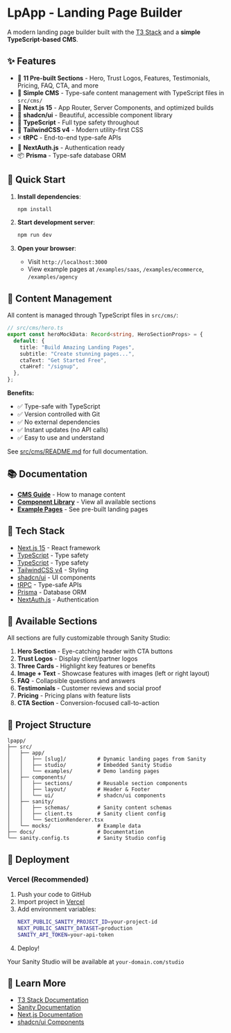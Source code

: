 # LpApp - Landing Page Builder

A modern landing page builder built with the [T3 Stack](https://create.t3.gg/) and a **simple TypeScript-based CMS**.

## ✨ Features

- 🎨 **11 Pre-built Sections** - Hero, Trust Logos, Features, Testimonials, Pricing, FAQ, CTA, and more
- 📝 **Simple CMS** - Type-safe content management with TypeScript files in `src/cms/`
- 🚀 **Next.js 15** - App Router, Server Components, and optimized builds
- 💎 **shadcn/ui** - Beautiful, accessible component library
- 🎯 **TypeScript** - Full type safety throughout
- 🎨 **TailwindCSS v4** - Modern utility-first CSS
- ⚡ **tRPC** - End-to-end type-safe APIs
- 🔐 **NextAuth.js** - Authentication ready
- 📦 **Prisma** - Type-safe database ORM

## 🚀 Quick Start

1. **Install dependencies**:
   ```bash
   npm install
   ```

2. **Start development server**:
   ```bash
   npm run dev
   ```

3. **Open your browser**:
   - Visit `http://localhost:3000`
   - View example pages at `/examples/saas`, `/examples/ecommerce`, `/examples/agency`

## 📝 Content Management

All content is managed through TypeScript files in `src/cms/`:

```typescript
// src/cms/hero.ts
export const heroMockData: Record<string, HeroSectionProps> = {
  default: {
    title: "Build Amazing Landing Pages",
    subtitle: "Create stunning pages...",
    ctaText: "Get Started Free",
    ctaHref: "/signup",
  },
};
```

**Benefits:**
- ✅ Type-safe with TypeScript
- ✅ Version controlled with Git
- ✅ No external dependencies
- ✅ Instant updates (no API calls)
- ✅ Easy to use and understand

See [src/cms/README.md](./src/cms/README.md) for full documentation.

## 📚 Documentation

- **[CMS Guide](./src/cms/README.md)** - How to manage content
- **[Component Library](http://localhost:3000)** - View all available sections
- **[Example Pages](http://localhost:3000/examples/saas)** - See pre-built landing pages

## 🎨 Tech Stack

- [Next.js 15](https://nextjs.org) - React framework
- [TypeScript](https://www.typescriptlang.org/) - Type safety
- [TypeScript](https://www.typescriptlang.org/) - Type safety
- [TailwindCSS v4](https://tailwindcss.com) - Styling
- [shadcn/ui](https://ui.shadcn.com/) - UI components
- [tRPC](https://trpc.io) - Type-safe APIs
- [Prisma](https://prisma.io) - Database ORM
- [NextAuth.js](https://next-auth.js.org) - Authentication

## 🧩 Available Sections

All sections are fully customizable through Sanity Studio:

1. **Hero Section** - Eye-catching header with CTA buttons
2. **Trust Logos** - Display client/partner logos
3. **Three Cards** - Highlight key features or benefits
4. **Image + Text** - Showcase features with images (left or right layout)
5. **FAQ** - Collapsible questions and answers
6. **Testimonials** - Customer reviews and social proof
7. **Pricing** - Pricing plans with feature lists
8. **CTA Section** - Conversion-focused call-to-action

## 📁 Project Structure

```
lpapp/
├── src/
│   ├── app/
│   │   ├── [slug]/          # Dynamic landing pages from Sanity
│   │   ├── studio/          # Embedded Sanity Studio
│   │   └── examples/        # Demo landing pages
│   ├── components/
│   │   ├── sections/        # Reusable section components
│   │   ├── layout/          # Header & Footer
│   │   └── ui/              # shadcn/ui components
│   ├── sanity/
│   │   ├── schemas/         # Sanity content schemas
│   │   ├── client.ts        # Sanity client config
│   │   └── SectionRenderer.tsx
│   └── mocks/               # Example data
├── docs/                    # Documentation
└── sanity.config.ts         # Sanity Studio config
```

## 🚀 Deployment

### Vercel (Recommended)

1. Push your code to GitHub
2. Import project in [Vercel](https://vercel.com)
3. Add environment variables:
   ```bash
   NEXT_PUBLIC_SANITY_PROJECT_ID=your-project-id
   NEXT_PUBLIC_SANITY_DATASET=production
   SANITY_API_TOKEN=your-api-token
   ```
4. Deploy!

Your Sanity Studio will be available at `your-domain.com/studio`

## 📖 Learn More

- [T3 Stack Documentation](https://create.t3.gg/)
- [Sanity Documentation](https://www.sanity.io/docs)
- [Next.js Documentation](https://nextjs.org/docs)
- [shadcn/ui Components](https://ui.shadcn.com/)

